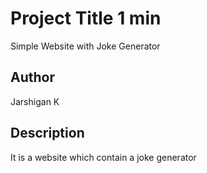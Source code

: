 # Project Title 1 min

Simple Website with Joke Generator

## Author

Jarshigan K

## Description

It is a website which contain a joke generator